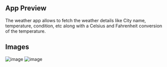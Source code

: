 ## App Preview
The weather app allows to fetch the weather details like City name, temperature, condition, etc along with a Celsius and Fahrenheit conversion of the temperature.

## Images
![image](https://github.com/treesamariaantony/weather-app/assets/66535191/0accaeae-b51f-4fd4-a70b-f58286373313)
![image](https://github.com/treesamariaantony/weather-app/assets/66535191/28731d26-12fd-4749-8c51-832f7c1184e5)

